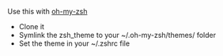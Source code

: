 Use this with [oh-my-zsh](https://github.com/robbyrussell/oh-my-zsh)

* Clone it
* Symlink the zsh_theme to your ~/.oh-my-zsh/themes/ folder
* Set the theme in your ~/.zshrc file
